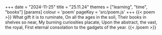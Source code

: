 +++
date = "2024-11-25"
title = "25.11.24"
themes = ["learning", "time", "books"]
[params]
  colour = 'poem'
  pageKey = 'src/poem.js'
+++
{{< poem >}}
What gift it is to ruminate,
On all the ages in the soil,
Their books in shelves so near,
My burning curiosities placate,
Upon the abstract, the vast, the royal,
First eternal consolation to the gadgets of the year.
{{< /poem >}}